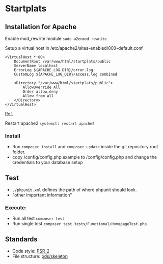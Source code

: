 # Startplats

## Installation for Apache
Enable mod_rewrite module `sudo a2enmod rewrite`

Setup a virtual host in /etc/apache2/sites-enabled/000-default.conf
```
<VirtualHost *:80>
	DocumentRoot /var/www/html/startplats/public
	ServerName localhost
	ErrorLog ${APACHE_LOG_DIR}/error.log
	CustomLog ${APACHE_LOG_DIR}/access.log combined

	<Directory "/var/www/html/startplats/public">
		AllowOverride All
        Order allow,deny
        Allow from all
    </Directory>
</VirtualHost>
```

[Ref.](http://docs.slimframework.com/routing/rewrite/)

Restart apache2 `systemctl restart apache2`

### Install
* Run `composer install` and `composer update` inside the git repository root folder.
* copy /config/config.php.example to /config/config.php and change the credentials to your database setup



## Test
* `./phpunit.xml` defines the path of where phpunit should look.
* "other important information"


### Execute:
* Run all test `composer test`
* Run single test `composer test tests/Functional/HomepageTest.php`


## Standards
* Code style: [PSR-2](https://www.php-fig.org/psr/psr-2/)
* File structure: [pds/skeleton](https://github.com/php-pds/skeleton)
